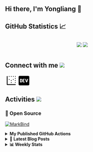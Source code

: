 ## Hi there, I'm Yongliang 👋 

## GitHub Statistics :chart_with_upwards_trend:
<div align="center">
<div style="display: flex; align-items: center; justify-content: center;">

[![](https://github-readme-stats.vercel.app/api?username=tlylt&show_icons=true&theme=tokyonight&hide_border=true&locale=en)](https://github.com/tlylt)
[![](https://github-readme-streak-stats.herokuapp.com/?user=tlylt&theme=tokyonight&hide_border=true)](https://github.com/tlylt)
</div>
</div>

## Connect with me <img src="https://media.giphy.com/media/iY8CRBdQXODJSCERIr/giphy.gif" width="30px">

<a href="https://www.yongliangliu.com/" target="_blank"><img align="center" src="static/site-icon.png" alt="yongliangliu.com" height="40" width="40" /></a>
<a href="https://dev.to/tlylt" target="_blank"><img align="center" src="static/dev-badge.svg" alt="dev.to/tlylt" height="35" width="35" /></a>

## Activities <img src="https://media.giphy.com/media/WUlplcMpOCEmTGBtBW/giphy.gif" width="30">

### 🔭 Open Source

[![MarkBind](https://github-readme-stats.vercel.app/api/pin/?username=markbind&repo=markbind)](https://github.com/MarkBind/markbind)

<details>
<summary> <b> My Published GitHub Actions </b> </summary>

[![install-graphviz](https://github-readme-stats.vercel.app/api/pin/?username=tlylt&repo=install-graphviz)](https://github.com/tlylt/install-graphviz)

[![reposense-action](https://github-readme-stats.vercel.app/api/pin/?username=tlylt&repo=reposense-action)](https://github.com/tlylt/reposense-action)

[![markbin-action](https://github-readme-stats.vercel.app/api/pin/?username=markbind&repo=markbind-action)](https://github.com/MarkBind/markbind-action)

</details>

<details>
<summary> <b>📕 Latest Blog Posts</b> </summary>

<!-- BLOG-POST-LIST:START -->
- [Intermediate GitHub CI Workflow Walk Through](https://www.yongliangliu.com/blog/intermediate-github-ci-workflow-walk-through/)
- [RooFind](https://www.yongliangliu.com/blog/roofind/)
- [Prove that the problem of determining whether a graph is connected is evasive](https://www.yongliangliu.com/blog/prove-graph-check-connected-evasive/)
- [Prove that every sorting algorithm must make at least lg&lpar;n!&rpar; comparisons](https://www.yongliangliu.com/blog/prove-sorting-at-least-lgn/)
- [Automatically add all existing GitHub repo contributors with all-contributors-cli](https://www.yongliangliu.com/blog/all-contributors-cli-recognize-existing/)
<!-- BLOG-POST-LIST:END -->

</details>

<details>
<summary> <b>📊 Weekly Stats</b> </summary>

<!--START_SECTION:waka-->
**🐱 My GitHub Data** 

> 🏆 2,641 Contributions in the Year 2022
 > 
> 📦 275.5 kB Used in GitHub's Storage 
 > 
> 🚫 Not Opted to Hire
 > 
> 📜 111 Public Repositories 
 > 
> 🔑 14 Private Repositories  
 > 
**I'm an Early 🐤** 

```text
🌞 Morning    436 commits    ██████░░░░░░░░░░░░░░░░░░░   26.91% 
🌆 Daytime    394 commits    ██████░░░░░░░░░░░░░░░░░░░   24.32% 
🌃 Evening    654 commits    ██████████░░░░░░░░░░░░░░░   40.37% 
🌙 Night      136 commits    ██░░░░░░░░░░░░░░░░░░░░░░░   8.4%

```
📅 **I'm Most Productive on Friday** 

```text
Monday       216 commits    ███░░░░░░░░░░░░░░░░░░░░░░   13.33% 
Tuesday      174 commits    ██░░░░░░░░░░░░░░░░░░░░░░░   10.74% 
Wednesday    252 commits    ████░░░░░░░░░░░░░░░░░░░░░   15.56% 
Thursday     245 commits    ███░░░░░░░░░░░░░░░░░░░░░░   15.12% 
Friday       263 commits    ████░░░░░░░░░░░░░░░░░░░░░   16.23% 
Saturday     230 commits    ███░░░░░░░░░░░░░░░░░░░░░░   14.2% 
Sunday       240 commits    ███░░░░░░░░░░░░░░░░░░░░░░   14.81%

```


📊 **This Week I Spent My Time On** 

```text
⌚︎ Time Zone: Asia/Singapore

💬 Programming Languages: 
Markdown                 9 hrs 1 min         █████████░░░░░░░░░░░░░░░░   37.9% 
JavaScript               5 hrs 10 mins       █████░░░░░░░░░░░░░░░░░░░░   21.7% 
YAML                     3 hrs 17 mins       ███░░░░░░░░░░░░░░░░░░░░░░   13.79% 
Go                       2 hrs 21 mins       ██░░░░░░░░░░░░░░░░░░░░░░░   9.93% 
JSON                     1 hr 48 mins        ██░░░░░░░░░░░░░░░░░░░░░░░   7.6%

```


 Last Updated on 05/05/2022 00:37:20 UTC
<!--END_SECTION:waka-->

</details>